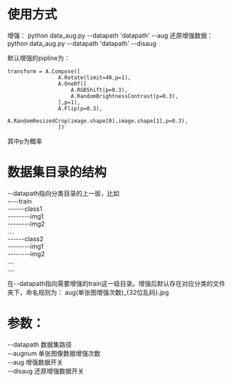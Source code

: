 # 使用方式
增强： python data_aug.py --datapath 'datapath' --aug
还原增强数据：python data_aug.py --datapath 'datapath' --disaug

默认增强的pipline为：
```
transform = A.Compose([
            	A.Rotate(limit=40,p=1),
                A.OneOf([
                	A.RGBShift(p=0.3),
                	A.RandomBrightnessContrast(p=0.3),
            	],p=1),
                A.Flip(p=0.3),
            	A.RandomResizedCrop(image.shape[0],image.shape[1],p=0.3),
                ])
```
其中p为概率

# 数据集目录的结构
--datapath指向分类目录的上一层，比如  
    ----train  
        ------class1  
            --------img1  
            --------img2  
            ....  
        ------class2  
            --------img1  
            --------img2  
            ....  
        ....  
        
在--datapath指向需要增强的train这一级目录。增强后默认存在对应分类的文件夹下，命名规则为：  aug(单张图增强次数)_{32位乱码}.jpg

# 参数：
--datapath  数据集路径  
--augnum  单张图像数据增强次数  
--aug  增强数据开关  
--disaug  还原增强数据开关  
